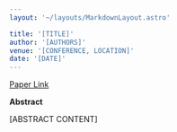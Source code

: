 ```yaml
---
layout: '~/layouts/MarkdownLayout.astro'

title: '[TITLE]'
author: '[AUTHORS]'
venue: '[CONFERENCE, LOCATION]'
date: '[DATE]'
---
```


[Paper Link](https://arxiv.org/...)

**Abstract**

[ABSTRACT CONTENT]
